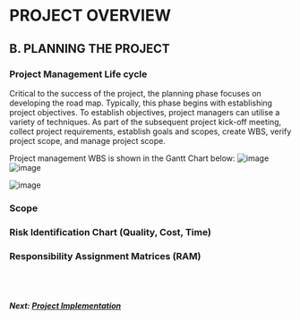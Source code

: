 # PROJECT OVERVIEW
## B. PLANNING THE PROJECT

### Project Management Life cycle

Critical to the success of the project, the planning phase focuses on developing the road map. Typically, this phase begins with establishing project objectives. To establish objectives, project managers can utilise a variety of techniques. As part of the subsequent project kick-off meeting, collect project requirements, establish goals and scopes, create WBS, verify project scope, and manage project scope.

Project management WBS is shown in the Gantt Chart below:
![image](https://user-images.githubusercontent.com/94745847/209503930-20a7a2ad-0ed3-4736-8c73-0a307f20f7b1.png)
![image](https://user-images.githubusercontent.com/94745847/209503968-fc561afa-f2d9-4598-9aed-5b5f652a36d0.png)

![image](https://user-images.githubusercontent.com/94745847/209530404-bee0a3cf-1124-4b82-af22-7d9db1bfc30c.png)




### Scope

### Risk Identification Chart (Quality, Cost, Time)

### Responsibility Assignment Matrices (RAM)

<br><br>
##### Next: [Project Implementation](C-PROJECT_IMPLEMENTATION.md)









 
